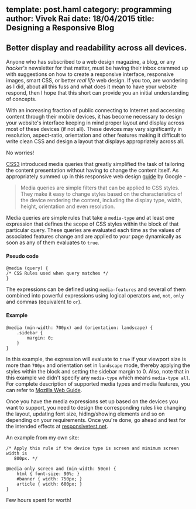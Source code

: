 template: post.haml
category: programming
author: Vivek Rai
date: 18/04/2015
title: Designing a Responsive Blog
---
Better display and readability across all devices.
---
Anyone who has subscribed to a web design magazine, a blog, or any *hacker's*
newsletter for that matter, must be having their inbox crammed up with
suggestions on how to create a responsive interface, responsive images, smart
CSS, or better *real life* web design. If you too, are wondering as I did, about all
this fuss and what does it mean to have your website respond, then I hope that this
short can provide you an initial understanding of concepts.

With an increasing fraction of public connecting to Internet and accessing
content through their mobile devices, it has become necessary to design your website's
interface keeping in mind proper layout and display across most of these
devices (if not all). These devices may vary significantly in resolution,
aspect-ratio, orientation and other features making it difficult to write clean
CSS and design a layout that displays appropriately across all.

No worries!

[CSS3](https://developer.mozilla.org/en-US/docs/CSS/CSS3) introduced media
queries that greatly simplified the task of tailoring the content presentation
without having to change the content itself. As appropriately summed up in this
responsive web design
[guide](https://developers.google.com/web/fundamentals/layouts/rwd-fundamentals/use-media-queries?hl=en)
by Google -

>Media queries are simple filters that can be applied to CSS styles. They make
>it easy to change styles based on the characteristics of the device rendering
>the content, including the display type, width, height, orientation and even
>resolution.

Media queries are simple rules that take a `media-type` and at least one
expression that defines the scope of CSS styles within the block of that
particular query. These queries are evaluated each time as the values of
associated features change and are applied to your page dynamically as soon as
any of them evaluates to `true`.

#### Pseudo code
    @media (query) {
    /* CSS Rules used when query matches */
    }

The expressions can be defined using `media-features` and several
of them combined into powerful expressions using logical operators `and`,
`not`, `only` and commas (equivalent to `or`).

#### Example

    @media (min-width: 700px) and (orientation: landscape) {
        .sidebar {
            margin: 0;
        }
    }

In this example, the expression will evaluate to `true` if your viewport size
is more than `700px` and orientation set in `landscape` mode, thereby applying
the styles within the block and setting the sidebar margin to 0. Also, note
that in this example we didn't specify any `media-type` which means `media-type
all`. For complete description of supported media types and media features, you
can refer to [Mozilla Web
Guide](https://developer.mozilla.org/en-US/docs/Web/Guide/CSS/Media_queries#Pseudo-BNF_(for_those_of_you_that_like_that_kind_of_thing)).

Once you have the media expressions set up based on the devices you want to
support, you need to design the corresponding rules like changing the layout,
updating font size, hiding/showing elements and so on depending on your
requirements. Once you're done, go ahead and test for the intended effects
at [responsivetest.net](http://responsivetest.net/).

An example from my own site:

    /* Apply this rule if the device type is screen and minimum screen width is
       800px. */

    @media only screen and (min-width: 50em) {
        html { font-size: 90%; }
        #banner { width: 750px; }
        article { width: 600px; }
    }

Few hours spent for worth!
